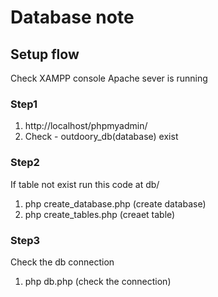# Database note

## Setup flow
Check XAMPP console Apache sever is running

### Step1 
1. http://localhost/phpmyadmin/
2. Check - outdoory_db(database) exist

### Step2
If table not exist run this code at db/

1. php create_database.php (create database)
2. php create_tables.php   (creaet table)

### Step3
Check the db connection

1. php db.php (check the connection)